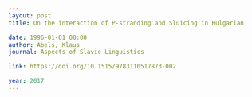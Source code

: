 ```yaml
---
layout: post
title: On the interaction of P-stranding and Sluicing in Bulgarian

date: 1996-01-01 00:00
author: Abels, Klaus
journal: Aspects of Slavic Linguistics

link: https://doi.org/10.1515/9783110517873-002

year: 2017
---
```



